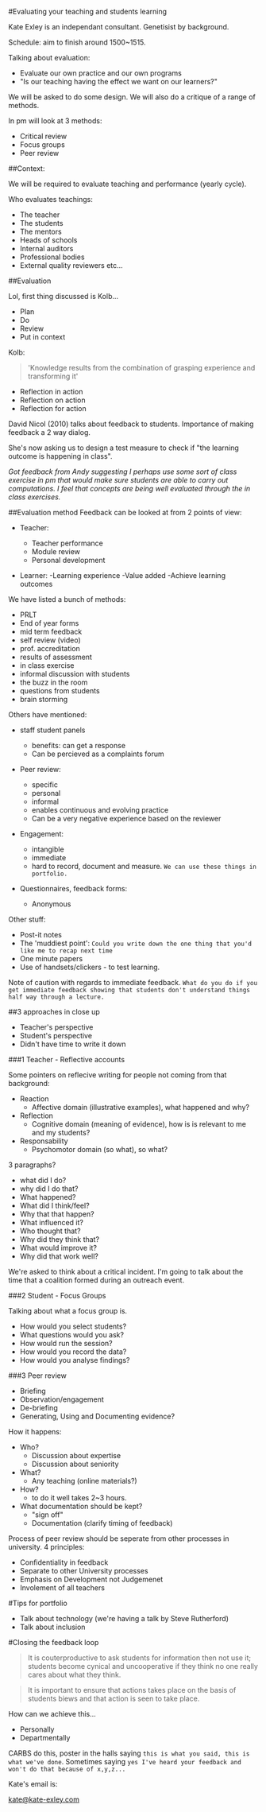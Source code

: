 #Evaluating your teaching and students learning

Kate Exley is an independant consultant. Genetisist by background.

Schedule: aim to finish around 1500~1515.

Talking about evaluation:

- Evaluate our own practice and our own programs
- "Is our teaching having the effect we want on our learners?"

We will be asked to do some design. We will also do a critique of a range of methods.

In pm will look at 3 methods:

- Critical review 
- Focus groups
- Peer review


##Context:

We will be required to evaluate teaching and performance (yearly cycle).

Who evaluates teachings:

- The teacher
- The students
- The mentors
- Heads of schools
- Internal auditors
- Professional bodies
- External quality reviewers etc...

##Evaluation

Lol, first thing discussed is Kolb...

- Plan
- Do
- Review
- Put in context

Kolb:

> 'Knowledge results from the combination of grasping experience and transforming it'


- Reflection in action
- Reflection on action
- Reflection for action

David Nicol (2010) talks about feedback to students. Importance of making feedback a 2 way dialog.

She's now asking us to design a test measure to check if "the learning outcome is happening in class".

*Got feedback from Andy suggesting I perhaps use some sort of class exercise in pm that would make sure students are able to carry out computations. I feel that concepts are being well evaluated through the in class exercises.*

##Evaluation method
Feedback can be looked at from 2 points of view:

- Teacher:
    - Teacher performance
    - Module review
    - Personal development

- Learner:
    -Learning experience
    -Value added
    -Achieve learning outcomes

We have listed a bunch of methods:

- PRLT
- End of year forms
- mid term feedback
- self review (video)
- prof. accreditation
- results of assessment
- in class exercise
- informal discussion with students
- the buzz in the room
- questions from students
- brain storming

Others have mentioned:

- staff student panels
    - benefits: can get a response
    - Can be percieved as a complaints forum

- Peer review:
    - specific
    - personal
    - informal
    - enables continuous and evolving practice
    - Can be a very negative experience based on the reviewer

- Engagement:
    - intangible
    - immediate
    - hard to record, document and measure. `We can use these things in portfolio.`

- Questionnaires, feedback forms:
    - Anonymous

Other stuff:

- Post-it notes
- The 'muddiest point': `Could you write down the one thing that you'd like me to recap next time`
- One minute papers
- Use of handsets/clickers - to test learning.

Note of caution with regards to immediate feedback. `What do you do if you get immediate feedback showing that students don't understand things half way through a lecture.`

##3 approaches in close up

- Teacher's perspective
- Student's perspective
- Didn't have time to write it down

###1 Teacher - Reflective accounts

Some pointers on reflecive writing for people not coming from that background:

- Reaction
    - Affective domain (illustrative examples), what happened and why?
- Reflection
    - Cognitive domain (meaning of evidence), how is is relevant to me and my students?
- Responsability
    - Psychomotor domain (so what), so what?

3 paragraphs?

- what did I do?
- why did I do that?
- What happened?
- What did I think/feel?
- Why that that happen?
- What influenced it?
- Who thought that?
- Why did they think that?
- What would improve it?
- Why did that work well?

We're asked to think about a critical incident. I'm going to talk about the time that a coalition formed during an outreach event.

###2 Student - Focus Groups

Talking about what a focus group is.

- How would you select students?
- What questions would you ask?
- How would run the session?
- How would you record the data?
- How would you analyse findings?

###3 Peer review

- Briefing
- Observation/engagement
- De-briefing
- Generating, Using and Documenting evidence?

How it happens:

- Who?
    - Discussion about expertise
    - Discussion about seniority
- What?
    - Any teaching (online materials?)
- How?
    - to do it well takes 2~3 hours.
- What documentation should be kept?
    - "sign off"
    - Documentation (clarify timing of feedback)

Process of peer review should be seperate from other processes in university. 4 principles:

- Confidentiality in feedback
- Separate to other University processes
- Emphasis on Development not Judgemenet
- Involement of all teachers

#Tips for portfolio

- Talk about technology (we're having a talk by Steve Rutherford)
- Talk about inclusion

#Closing the feedback loop

> It is couterproductive to ask students for information then not use it; students become cynical and uncooperative if they think no one really cares about what they think.

> It is important to ensure that actions takes place on the basis of students biews and that action is seen to take place.

How can we achieve this...

- Personally
- Departmentally

CARBS do this, poster in the halls saying `this is what you said, this is what we've done`.
Sometimes saying `yes I've heard your feedback and won't do that because of x,y,z...`


Kate's email is:

kate@kate-exley.com
